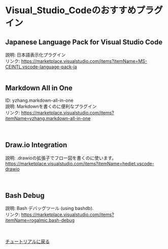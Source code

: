 <link href=".\css\StyleSheet.css" rel="stylesheet"/>
</link>

# Visual_Studio_Codeのおすすめプラグイン

## Japanese Language Pack for Visual Studio Code
説明: 日本語表示化プラグイン<br>
リンク: https://marketplace.visualstudio.com/items?itemName=MS-CEINTL.vscode-language-pack-ja
<br><br>

## Markdown All in One
ID: yzhang.markdown-all-in-one<br>
説明: Markdownを書くのに便利なプラグイン<br>
リンク: https://marketplace.visualstudio.com/items?itemName=yzhang.markdown-all-in-one<br>
<br><br>

## Draw.io Integration
説明: .drawioの拡張子でフロー図を書くのに使います。<br>
https://marketplace.visualstudio.com/items?itemName=hediet.vscode-drawio<br>
<br><br>

## Bash Debug
説明: Bash デバッグツール (using bashdb).<br>
リンク: https://marketplace.visualstudio.com/items?itemName=rogalmic.bash-debug<br>
<br><br>

[チュートリアルに戻る](../Read_Me.md#チュートリアル)
